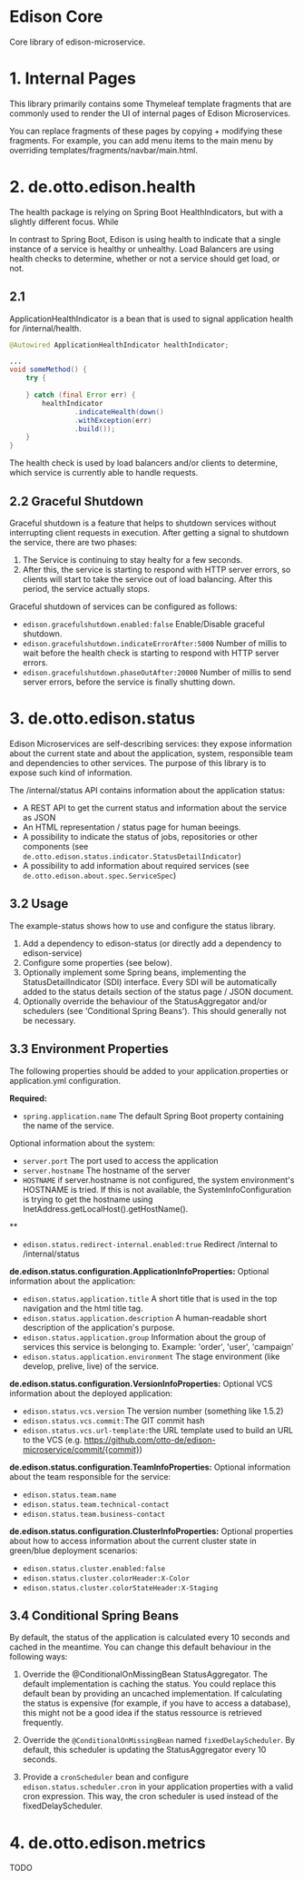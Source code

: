 # Edison Core

Core library of edison-microservice.

# 1. Internal Pages

This library primarily contains some Thymeleaf template fragments that are commonly used to render the UI
of internal pages of Edison Microservices.

You can replace fragments of these pages by copying + modifying these fragments. For example, you can add
menu items to the main menu by overriding templates/fragments/navbar/main.html.

# 2. de.otto.edison.health

The health package is relying on Spring Boot HealthIndicators, but with a slightly different focus. While

In contrast to Spring Boot, Edison is using health to indicate that a single instance of a service is healthy
or unhealthy. Load Balancers are using health checks to determine, whether or not a service should get load, or not.

## 2.1

ApplicationHealthIndicator is a bean that is used to signal application health for /internal/health.

```java
@Autowired ApplicationHealthIndicator healthIndicator;

...
void someMethod() {
    try {
    
    } catch (final Error err) {    
        healthIndicator
                .indicateHealth(down()
                .withException(err)
                .build());
    }
}
```
 The health check is used by load balancers and/or clients to determine, which service is currently 
 able to handle requests.

## 2.2 Graceful Shutdown

Graceful shutdown is a feature that helps to shutdown services without interrupting client requests in execution.
After getting a signal to shutdown the service, there are two phases:
1. The Service is continuing to stay healty for a few seconds.
2. After this, the service is starting to respond with HTTP server errors, so clients will start to
take the service out of load balancing. After this period, the service actually stops.

Graceful shutdown of services can be configured as follows:

* ```edison.gracefulshutdown.enabled:false``` Enable/Disable graceful shutdown.
* ```edison.gracefulshutdown.indicateErrorAfter:5000``` Number of millis to wait before the health check 
is starting to respond with HTTP server errors.
* ```edison.gracefulshutdown.phaseOutAfter:20000``` Number of millis to send server errors, before the 
service is finally shutting down.

# 3. de.otto.edison.status

Edison Microservices are self-describing services: they expose information about the current state and about
the application, system, responsible team and dependencies to other services. The purpose of this library is
to expose such kind of information.

The /internal/status API contains information about the application status:
* A REST API to get the current status and information about the service as JSON
* An HTML representation / status page for human beeings.
* A possibility to indicate the status of jobs, repositories or other components
(see ```de.otto.edison.status.indicator.StatusDetailIndicator```)
* A possibility to add information about required services (see ```de.otto.edison.about.spec.ServiceSpec```)

## 3.2 Usage

The example-status shows how to use and configure the status library.
1. Add a dependency to edison-status (or directly add a dependency to edison-service)
2. Configure some properties (see below).
3. Optionally implement some Spring beans, implementing the StatusDetailIndicator (SDI) interface. Every SDI will
be automatically added to the status details section of the status page / JSON document.
4. Optionally override the behaviour of the StatusAggregator and/or schedulers (see 'Conditional Spring Beans'). This
should generally not be necessary.

## 3.3 Environment Properties

The following properties should be added to your application.properties or application.yml configuration.

**Required:**
* ```spring.application.name``` The default Spring Boot property containing the name of the service.

Optional information about the system:
* ```server.port``` The port used to access the application
* ```server.hostname``` The hostname of the server
* ```HOSTNAME``` if server.hostname is not configured, the system environment's HOSTNAME is tried. If this is not available, 
the SystemInfoConfiguration is trying to get the hostname using InetAddress.getLocalHost().getHostName().

**
* ```edison.status.redirect-internal.enabled:true``` Redirect /internal to /internal/status

**de.edison.status.configuration.ApplicationInfoProperties:** Optional information about the application:
* ```edison.status.application.title``` A short title that is used in the top navigation and the html title tag.
* ```edison.status.application.description``` A human-readable short description of the application's purpose.
* ```edison.status.application.group``` Information about the group of services this service is belonging to.
Example: 'order', 'user', 'campaign'
* ```edison.status.application.environment``` The stage environment (like develop, prelive, live) of the service.

**de.edison.status.configuration.VersionInfoProperties:** Optional VCS information about the deployed application:
* ```edison.status.vcs.version``` The version number (something like 1.5.2)
* ```edison.status.vcs.commit:```The GIT commit hash
* ```edison.status.vcs.url-template:```the URL template used to build an URL to the VCS
(e.g. https://github.com/otto-de/edison-microservice/commit/{commit})

**de.edison.status.configuration.TeamInfoProperties:** Optional information about the team responsible for the service:
* ```edison.status.team.name```
* ```edison.status.team.technical-contact```
* ```edison.status.team.business-contact```

**de.edison.status.configuration.ClusterInfoProperties:** Optional properties about how to access information about
 the current cluster state in green/blue deployment scenarios:
* ```edison.status.cluster.enabled:false```
* ```edison.status.cluster.colorHeader:X-Color```
* ```edison.status.cluster.colorStateHeader:X-Staging```

## 3.4 Conditional Spring Beans

By default, the status of the application is calculated every 10 seconds and cached in the meantime. You
can change this default behaviour in the following ways:

1. Override the @ConditionalOnMissingBean StatusAggregator. The default implementation is caching the status. You
could replace this default bean by providing an uncached implementation. If calculating the status is expensive
(for example, if you have to access a database), this might not be a good idea if the status ressource is retrieved
frequently.

2. Override the ```@ConditionalOnMissingBean``` named ```fixedDelayScheduler```. By default, this scheduler is updating the
StatusAggregator every 10 seconds.

3. Provide a ```cronScheduler``` bean and configure ```edison.status.scheduler.cron``` in your application properties with
a valid cron expression. This way, the cron scheduler is used instead of the fixedDelayScheduler.

# 4. de.otto.edison.metrics

TODO